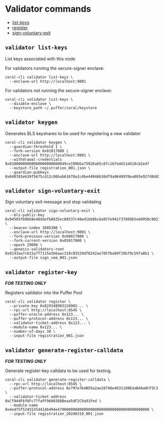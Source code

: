 # Validator commands

 - [list-keys](#validator-list-keys)
 - [register](#validator-register)
 - [sign-voluntary-exit](#validator-sign-voluntary-exit)

## `validator list-keys`
List keys associated with this node

For validators running the secure-signer enclave:
```
coral-cli validator list-keys \
  --enclave-url http://localhost:9001
```

For validators not running the secure-signer enclave:
```
coral-cli validator list-keys \
  --disable-enclave \
  --keystore_path ~/.puffer/coral/keystore
```

## `validator keygen`
Generates BLS keyshares to be used for registering a new validator

```
coral-cli validator keygen \
  --guardian-threshold 1 \
  --fork-version 0x01017000 \
  --enclave-url http://localhost:9001 \
  --withdrawal-credentials 0x01000000000000000000000049ce199bba75926ab5c6fc16fedd11d418cb2edf
  --output-file registration_001.json \
  --guardian-pubkeys 0x040783e639f5675cd12c86bab61678a2c4be44846b36df9a9648970ea803e92fd8dd25c51660b64f61d20fc04c77c34145410496fd923309a5c143b9c5eadd19e7
```

## `validator sign-voluntary-exit`
Sign voluntary exit message and stop validating

```
coral-cli validator sign-voluntary-exit \
  --bls-public-key 0x94505f60bb8e48ddafb8835ec08537c48ed1bb9bc6a95fe941f37869b5eb0950c9023b7a997fe12d8aa79076561e009f \
  --beacon-index 1605300 \
  --enclave-url http://localhost:9001 \
  --fork-previous-version 0x04017000 \
  --fork-current-version 0x05017000 \
  --epoch 29696 \
  --genesis-validators-root 0x9143aa7c615a7f7115e2b6aac319c03529df8242ae705fba9df39b79c59fa8b1 \
  --output-file sign_vem_001.json
```

## `validator register-key`
***FOR TESTING ONLY***

Registers validator into the Puffer Pool

```
coral-cli validator register \
  --private-key 0x829348903124902... \
  --rpc-url http://localhost:8545 \
  --puffer-oracle-address 0x123... \
  --puffer-protocol-address 0x123... \
  --validator-ticket-address 0x123... \
  --module-name 0x123... \
  --number-of-days 30 \
  --input-file registration_001.json
```

## `validator generate-register-calldata`
***FOR TESTING ONLY***

Generate register-key calldata to be used for testing.

```
coral-cli validator generate-register-calldata \
  --rpc-url http://localhost:8545 \
  --puffer-protocol-address 0x797e7b4B55a2ae28796e4631180EdaB4Aa0CF5C3 \
  --validator-ticket-address 0xCf944F6f6Fc77faFF9600388Beaa5dF2C9a91Fed \
  --module-name 0x4e4f5f52455354414b494e470000000000000000000000000000000000000000 \
  --input-file registration_20240319_001.json
```
